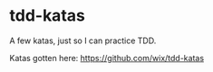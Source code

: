 # tdd-katas

A few katas, just so I can practice TDD.

Katas gotten here: https://github.com/wix/tdd-katas
